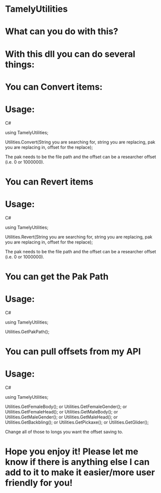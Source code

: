 # TamelyUtilities

# What can you do with this?

# With this dll you can do several things:

# You can Convert items:

# Usage: 
C#

using TamelyUtilities;

Utilities.Convert(String you are searching for, string you are replacing, pak you are replacing in, offset for the replace);


The pak needs to be the file path and the offset can be a researcher offset (i.e. 0 or 1000000).


# You can Revert items

# Usage: 
C#

using TamelyUtilities;

Utilities.Revert(String you are searching for, string you are replacing, pak you are replacing in, offset for the replace);


The pak needs to be the file path and the offset can be a researcher offset (i.e. 0 or 1000000).


# You can get the Pak Path

# Usage: 
C#

using TamelyUtilities;

Utilities.GetPakPath();



# You can pull offsets from my API

# Usage: 
C#

using TamelyUtilities;

Utilities.GetFemaleBody(); or Utilities.GetFemaleGender(); or Utilities.GetFemaleHead(); or Utilities.GetMaleBody(); or Utilities.GetMaleGender(); or Utilities.GetMaleHead(); or Utilities.GetBackbling(); or Utilities.GetPickaxe(); or Utilities.GetGlider();


Change all of those to longs you want the offset saving to.


# Hope you enjoy it! Please let me know if there is anything else I can add to it to make it easier/more user friendly for you!
